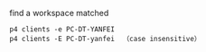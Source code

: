 find a workspace matched

```
p4 clients -e PC-DT-YANFEI
p4 clients -E PC-DT-yanfei	（case insensitive）
```